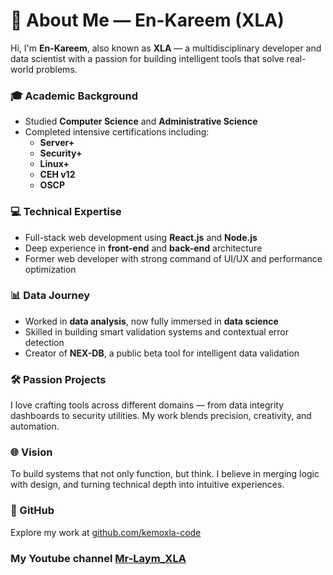# 👤 About Me — En-Kareem (XLA)

Hi, I'm **En-Kareem**, also known as **XLA** — a multidisciplinary developer and data scientist with a passion for building intelligent tools that solve real-world problems.

### 🎓 Academic Background
- Studied **Computer Science** and **Administrative Science**
- Completed intensive certifications including:
  - **Server+**
  - **Security+**
  - **Linux+**
  - **CEH v12**
  - **OSCP**

### 💻 Technical Expertise
- Full-stack web development using **React.js** and **Node.js**
- Deep experience in **front-end** and **back-end** architecture
- Former web developer with strong command of UI/UX and performance optimization

### 📊 Data Journey
- Worked in **data analysis**, now fully immersed in **data science**
- Skilled in building smart validation systems and contextual error detection
- Creator of **NEX-DB**, a public beta tool for intelligent data validation

### 🛠️ Passion Projects
I love crafting tools across different domains — from data integrity dashboards to security utilities. My work blends precision, creativity, and automation.

### 🌐 Vision
To build systems that not only function, but think. I believe in merging logic with design, and turning technical depth into intuitive experiences.

### 🔗 GitHub
Explore my work at [github.com/kemoxla-code](https://github.com/kemoxla-code)

### My Youtube channel [Mr-Laym_XLA](https://youtube.com/@mr-x_laym?si=HQHXoulJGLgr_GSn)